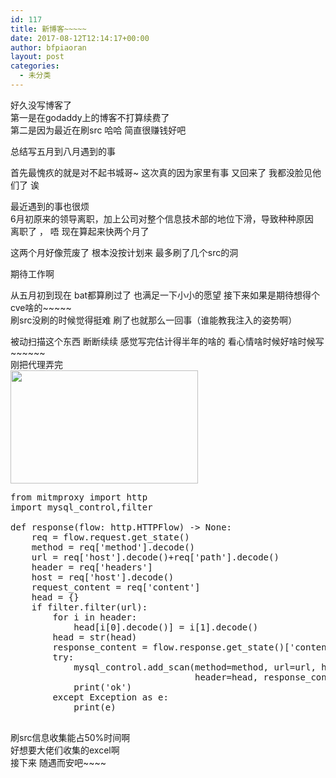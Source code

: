 ```yaml
---
id: 117
title: 新博客~~~~~
date: 2017-08-12T12:14:17+00:00
author: bfpiaoran
layout: post
categories:
  - 未分类
---
```

好久没写博客了  
第一是在godaddy上的博客不打算续费了  
第二是因为最近在刷src 哈哈 简直很赚钱好吧

总结写五月到八月遇到的事

首先最愧疚的就是对不起书城哥~ 这次真的因为家里有事 又回来了 我都没脸见他们了 诶

最近遇到的事也很烦  
6月初原来的领导离职，加上公司对整个信息技术部的地位下滑，导致种种原因  
离职了 ， 唔 现在算起来快两个月了 

这两个月好像荒废了 根本没按计划来 最多刷了几个src的洞

期待工作啊

从五月初到现在 bat都算刷过了 也满足一下小小的愿望 接下来如果是期待想得个cve啥的~~~~~  
刷src没刷的时候觉得挺难 刷了也就那么一回事（谁能教我注入的姿势啊）

被动扫描这个东西 断断续续 感觉写完估计得半年的啥的 看心情啥时候好啥时候写~~~~~~  
刚把代理弄完  
<img src="http://www.cuijianxiong.top/wp-content/uploads/2017/08/1111-300x181.png" alt="" width="300" height="181" class="alignnone size-medium wp-image-118" srcset="http://www.cuijianxiong.top/wp-content/uploads/2017/08/1111-300x181.png 300w, http://www.cuijianxiong.top/wp-content/uploads/2017/08/1111-768x463.png 768w, http://www.cuijianxiong.top/wp-content/uploads/2017/08/1111-1024x617.png 1024w, http://www.cuijianxiong.top/wp-content/uploads/2017/08/1111-830x500.png 830w, http://www.cuijianxiong.top/wp-content/uploads/2017/08/1111-230x139.png 230w, http://www.cuijianxiong.top/wp-content/uploads/2017/08/1111-350x211.png 350w, http://www.cuijianxiong.top/wp-content/uploads/2017/08/1111-480x289.png 480w, http://www.cuijianxiong.top/wp-content/uploads/2017/08/1111.png 1440w" sizes="(max-width: 300px) 85vw, 300px" /> 

<pre line="1">from mitmproxy import http
import mysql_control,filter

def response(flow: http.HTTPFlow) -> None:
    req = flow.request.get_state()
    method = req['method'].decode()
    url = req['host'].decode()+req['path'].decode()
    header = req['headers']
    host = req['host'].decode()
    request_content = req['content']
    head = {}
    if filter.filter(url):
        for i in header:
            head[i[0].decode()] = i[1].decode()
        head = str(head)
        response_content = flow.response.get_state()['content']
        try:
            mysql_control.add_scan(method=method, url=url, host=host,request_content=request_content,
                                   header=head, response_content=response_content)
            print('ok')
        except Exception as e:
            print(e)

</pre>

刷src信息收集能占50%时间啊  
好想要大佬们收集的excel啊  
接下来 随遇而安吧~~~~